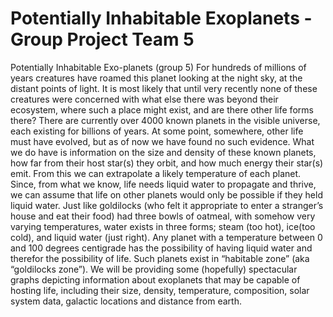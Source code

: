 # Potentially Inhabitable Exoplanets - Group Project Team 5

Potentially Inhabitable Exo-planets    (group 5)
    For hundreds of millions of years creatures have roamed this planet looking at
the night sky, at the distant points of light.  It is most likely that until very recently
none of these creatures were concerned with what else there was beyond their
ecosystem, where such a place might exist, and are there other life forms there?
    There are currently over 4000 known planets in the visible universe, each
existing for billions of years.  At some point, somewhere, other life must have
evolved, but as of now we have found no such evidence.  What we do have is
information on the size and density of these known planets, how far from their host
star(s) they orbit, and how much energy their star(s) emit.  From this we can
extrapolate a likely temperature of each planet.  Since, from what we know, life
needs liquid water to propagate and thrive, we can assume that life on other
planets would only be possible if they held liquid water.
    Just like goldilocks (who felt it appropriate to enter a stranger’s house and eat
their food) had three bowls of oatmeal, with somehow very varying temperatures,
water exists in three forms; steam (too hot), ice(too cold), and liquid water (just
right).  Any planet with a temperature between 0 and 100 degrees centigrade has
the possibility of having liquid water and therefor the possibility of life.  Such
planets exist in  “habitable zone” (aka “goldilocks zone”).
    We will be providing some (hopefully) spectacular graphs depicting information
about exoplanets that may be capable of hosting life, including their size, density,
temperature, composition, solar system data, galactic locations and distance from
earth.
